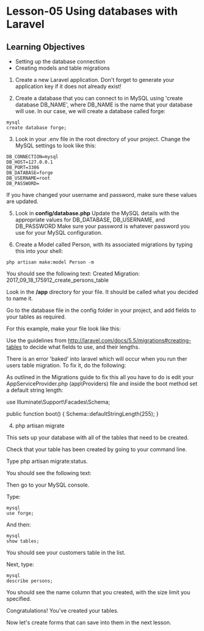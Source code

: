 # Lesson-05 Using databases with Laravel
## Learning Objectives

* Setting up the database connection
* Creating models and table migrations

1. Create a new Laravel application. Don't forget to generate your application key if it does not already exist!

2. Create a database that you can connect to in MySQL
using  'create database DB_NAME', where DB_NAME is the name that your database will use. In our case, we will create a database called forge:

```
mysql
create database forge;
```

3. Look in your .env file in the root directory of your project.
Change the MySQL settings to look like this:
```
DB_CONNECTION=mysql
DB_HOST=127.0.0.1
DB_PORT=3306
DB_DATABASE=forge
DB_USERNAME=root
DB_PASSWORD=
```
If you have changed your username and password, make sure these values are updated.

5. Look in  **config/database.php**
Update the MySQL details with the appropriate values for
DB_DATABASE, DB_USERNAME, and DB_PASSWORD
Make sure your password is whatever password you use for your MySQL configuration.

6. Create a Model called Person, with its associated migrations by typing this into your shell:

```
php artisan make:model Person -m
```

You should see the following text:
Created Migration: 2017_09_18_175912_create_persons_table

Look in the **/app** directory for your file.
It should be called what you decided to name it.

Go to the database file in the config folder in your project, and add fields to your tables as required.

For this example, make your file look like this:

Use the guidelines from http://laravel.com/docs/5.5/migrations#creating-tables to decide what fields to use, and their lengths.

There is an error 'baked' into laravel which will occur when you run ther users table migration.
To fix it, do the following:

As outlined in the Migrations guide to fix this all you have to do is edit your AppServiceProvider.php (app\Providers) file and inside the boot method set a default string length:

use Illuminate\Support\Facades\Schema;

public function boot()
{
    Schema::defaultStringLength(255);
}

4. php artisan migrate

This sets up your database with all of the tables that need to be created.

Check that your table has been created by going to your command line.

Type php artisan migrate:status.

You should see the following text:

Then go to your MySQL console.

Type:
```
mysql
use forge;
```

And then:
```
mysql
show tables;
```


You should see your customers table in the list.

Next, type:
```
mysql
describe persons;
```
You should see the name column that you created, with the size limit you specified.

Congratulations! You've created your tables.

Now let's create forms that can save into them in the next lesson.
